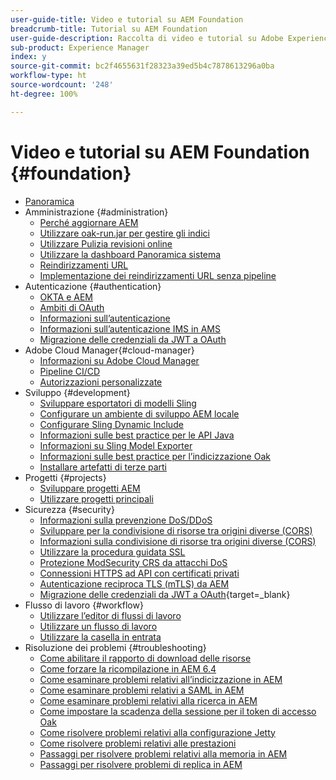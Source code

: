 ```yaml
---
user-guide-title: Video e tutorial su AEM Foundation
breadcrumb-title: Tutorial su AEM Foundation
user-guide-description: Raccolta di video e tutorial su Adobe Experience Manager Foundation.
sub-product: Experience Manager
index: y
source-git-commit: bc2f4655631f28323a39ed5b4c7878613296a0ba
workflow-type: ht
source-wordcount: '248'
ht-degree: 100%

---
```



# Video e tutorial su AEM Foundation {#foundation}

+ [Panoramica](./overview.md)
+ Amministrazione {#administration}
   + [Perché aggiornare AEM](./administration/understand-reasons-to-upgrade.md)
   + [Utilizzare oak-run.jar per gestire gli indici](./administration/use-oak-run-jar-to-manage-indexes.md)
   + [Utilizzare Pulizia revisioni online](./administration/use-online-revision-clean-up.md)
   + [Utilizzare la dashboard Panoramica sistema](./administration/use-the-system-overview-dashboard.md)
   + [Reindirizzamenti URL](./administration/url-redirection.md)
   + [Implementazione dei reindirizzamenti URL senza pipeline](./administration/implementing-pipeline-free-url-redirects.md)
+ Autenticazione {#authentication}
   + [OKTA e AEM](authentication/okta-saml-integration.md)
   + [Ambiti di OAuth](authentication/oauth-code-sample-develop.md)
   + [Informazioni sull’autenticazione](authentication/authentication-support-article-understand.md)
   + [Informazioni sull’autenticazione IMS in AMS](authentication/adobe-ims-authentication-technical-video-understand.md)
   + [Migrazione delle credenziali da JWT a OAuth](authentication/jwt-to-oauth-migration.md)
+ Adobe Cloud Manager{#cloud-manager}
   + [Informazioni su Adobe Cloud Manager](./cloud-manager/understand-cloud-manager-for-aem.md)
   + [Pipeline CI/CD](./cloud-manager/use-the-cicd-pipeline-in-cloud-manager-for-aem.md)
   + [Autorizzazioni personalizzate](./cloud-manager/cloud-permissions.md)
+ Sviluppo {#development}
   + [Sviluppare esportatori di modelli Sling](./development/develop-sling-model-exporter.md)
   + [Configurare un ambiente di sviluppo AEM locale](./development/set-up-a-local-aem-development-environment.md)
   + [Configurare Sling Dynamic Include](./development/set-up-sling-dynamic-include.md)
   + [Informazioni sulle best practice per le API Java](./development/understand-java-api-best-practices.md)
   + [Informazioni su Sling Model Exporter](./development/understand-sling-model-exporter.md)
   + [Informazioni sulle best practice per l’indicizzazione Oak](./development/understand-indexing-best-practices.md)
   + [Installare artefatti di terze parti](./development/install-third-party-artifacts.md)
+ Progetti {#projects}
   + [Sviluppare progetti AEM](./projects/develop-aem-projects.md)
   + [Utilizzare progetti principali](./projects/use-project-masters.md)
+ Sicurezza {#security}
   + [Informazioni sulla prevenzione DoS/DDoS](./security/understanding-dos-and-prevention-approaches.md)
   + [Sviluppare per la condivisione di risorse tra origini diverse (CORS)](./security/develop-for-cross-origin-resource-sharing.md)
   + [Informazioni sulla condivisione di risorse tra origini diverse (CORS)](./security/understand-cross-origin-resource-sharing.md)
   + [Utilizzare la procedura guidata SSL](./security/use-the-ssl-wizard.md)
   + [Protezione ModSecurity CRS da attacchi DoS](./security/modsecurity-crs-dos-attack-protection.md)
   + [Connessioni HTTPS ad API con certificati privati](./security/call-internal-apis-having-private-certificate.md)
   + [Autenticazione reciproca TLS (mTLS) da AEM](./security/mutual-tls-authentication.md)
   + [Migrazione delle credenziali da JWT a OAuth](https://experienceleague.adobe.com/it/docs/experience-manager-learn/foundation/authentication/jwt-to-oauth-migration){target=_blank}
+ Flusso di lavoro {#workflow}
   + [Utilizzare l’editor di flussi di lavoro](./workflow/use-the-workflow-editor.md)
   + [Utilizzare un flusso di lavoro](./workflow/use-workflow.md)
   + [Utilizzare la casella in entrata](./workflow/use-the-inbox.md)
+ Risoluzione dei problemi {#troubleshooting}
   + [Come abilitare il rapporto di download delle risorse](./troubleshooting/how-to-enable-asset-download-report.md)
   + [Come forzare la ricompilazione in AEM 6.4](./troubleshooting/how-to-force-recompilation.md)
   + [Come esaminare problemi relativi all’indicizzazione in AEM](./troubleshooting/how-to-investigate-indexing-related-issues.md)
   + [Come esaminare problemi relativi a SAML in AEM](./troubleshooting/how-to-investigate-saml-related-issues.md)
   + [Come esaminare problemi relativi alla ricerca in AEM](./troubleshooting/how-to-investigate-search-related-issues.md)
   + [Come impostare la scadenza della sessione per il token di accesso Oak](./troubleshooting/how-to-set-the-oak-login-token-session-expiration.md)
   + [Come risolvere problemi relativi alla configurazione Jetty](./troubleshooting/how-to-troubleshoot-issues-related-to-jetty-configuration.md)
   + [Come risolvere problemi relativi alle prestazioni](./troubleshooting/how-to-troubleshoot-performance-related-issues.md)
   + [Passaggi per risolvere problemi relativi alla memoria in AEM](./troubleshooting/steps-to-resolve-memory-related-issues.md)
   + [Passaggi per risolvere problemi di replica in AEM](./troubleshooting/steps-to-resolve-replication-issues.md)
